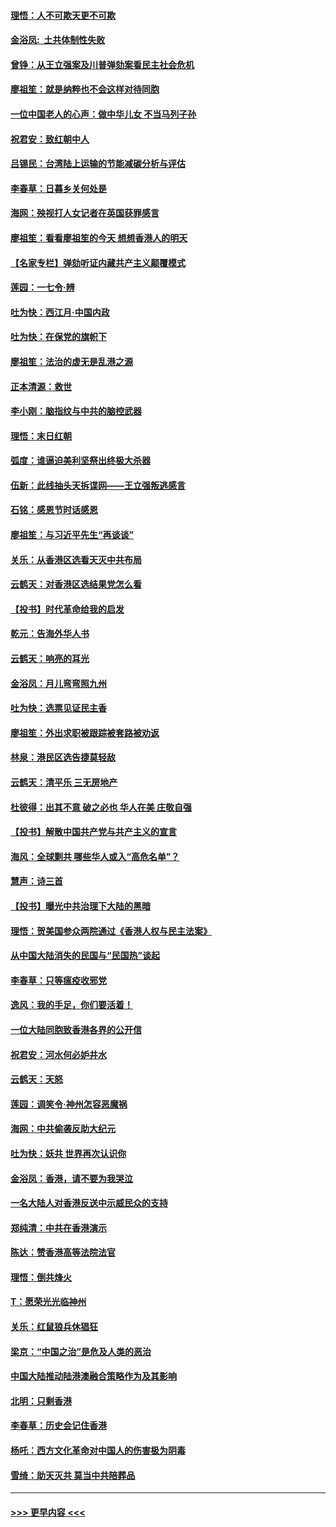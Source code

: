 #### [理悟：人不可欺天更不可欺](../pages/nsc993/n11699657.md?t=12041855) 
#### [金浴凤:  土共体制性失败](../pages/nsc993/n11699361.md?t=12041855) 
#### [曾铮：从王立强案及川普弹劾案看民主社会危机](../pages/nsc993/n11699318.md?t=12041855) 
#### [廖祖笙：就是纳粹也不会这样对待同胞](../pages/nsc993/n11697658.md?t=12041855) 
#### [一位中国老人的心声：做中华儿女 不当马列子孙](../pages/nsc993/n11697525.md?t=12041855) 
#### [祝君安：致红朝中人](../pages/nsc993/n11697518.md?t=12041855) 
#### [吕锡民：台湾陆上运输的节能减碳分析与评估](../pages/nsc993/n11694983.md?t=12041855) 
#### [李春草：日暮乡关何处是](../pages/nsc993/n11694805.md?t=12041855) 
#### [海网：殃视打人女记者在英国获罪感言](../pages/nsc993/n11693832.md?t=12041855) 
#### [廖祖笙：看看廖祖笙的今天 想想香港人的明天](../pages/nsc993/n11693707.md?t=12041855) 
#### [【名家专栏】弹劾听证内藏共产主义颠覆模式](../pages/nsc993/n11693563.md?t=12041855) 
#### [莲园：一七令‧辨](../pages/nsc993/n11692558.md?t=12041855) 
#### [吐为快：西江月·中国内政](../pages/nsc993/n11692071.md?t=12041855) 
#### [吐为快：在保党的旗帜下](../pages/nsc993/n11691188.md?t=12041855) 
#### [廖祖笙：法治的虚无是乱港之源](../pages/nsc993/n11690605.md?t=12041855) 
#### [正本清源：救世](../pages/nsc993/n11689134.md?t=12041855) 
#### [李小刚：脑指纹与中共的脑控武器](../pages/nsc993/n11688900.md?t=12041855) 
#### [理悟：末日红朝](../pages/nsc993/n11688829.md?t=12041855) 
#### [弧度：谁逼迫美利坚祭出终极大杀器](../pages/nsc993/n11688735.md?t=12041855) 
#### [伍新：此线抽头天拆谍网——王立强叛逃感言](../pages/nsc993/n11687981.md?t=12041855) 
#### [石铭：感恩节时话感恩](../pages/nsc993/n11687568.md?t=12041855) 
#### [廖祖笙：与习近平先生“再谈谈”](../pages/nsc993/n11687005.md?t=12041855) 
#### [关乐：从香港区选看天灭中共布局](../pages/nsc993/n11686647.md?t=12041855) 
#### [云鹤天：对香港区选结果党怎么看](../pages/nsc993/n11686216.md?t=12041855) 
#### [【投书】时代革命给我的启发](../pages/nsc993/n11684287.md?t=12041855) 
#### [乾元：告海外华人书](../pages/nsc993/n11684044.md?t=12041855) 
#### [云鹤天：响亮的耳光](../pages/nsc993/n11684254.md?t=12041855) 
#### [金浴凤：月儿弯弯照九州](../pages/nsc993/n11684231.md?t=12041855) 
#### [吐为快：选票见证民主香](../pages/nsc993/n11684206.md?t=12041855) 
#### [廖祖笙：外出求职被跟踪被套路被劝返](../pages/nsc993/n11683874.md?t=12041855) 
#### [林泉：港民区选告捷莫轻敌](../pages/nsc993/n11683930.md?t=12041855) 
#### [云鹤天：清平乐 三无房地产](../pages/nsc993/n11681521.md?t=12041855) 
#### [杜彼得：出其不意 破之必也 华人在美 庄敬自强](../pages/nsc993/n11679554.md?t=12041855) 
#### [【投书】解散中国共产党与共产主义的宣言](../pages/nsc993/n11679177.md?t=12041855) 
#### [海风：全球剿共 哪些华人或入“高危名单”？](../pages/nsc993/n11678617.md?t=12041855) 
#### [慧声：诗三首](../pages/nsc993/n11678848.md?t=12041855) 
#### [【投书】曝光中共治理下大陆的黑暗](../pages/nsc993/n11678674.md?t=12041855) 
#### [理悟：贺美国参众两院通过《香港人权与民主法案》](../pages/nsc993/n11678104.md?t=12041855) 
#### [从中国大陆消失的民国与“民国热”谈起](../pages/nsc993/n11678075.md?t=12041855) 
#### [李春草：只等瘟疫收邪党](../pages/nsc993/n11677308.md?t=12041855) 
#### [逸风：我的手足，你们要活着！](../pages/nsc993/n11676352.md?t=12041855) 
#### [一位大陆同胞致香港各界的公开信](../pages/nsc993/n11675761.md?t=12041855) 
#### [祝君安：河水何必妒井水](../pages/nsc993/n11675746.md?t=12041855) 
#### [云鹤天：天怒](../pages/nsc993/n11675718.md?t=12041855) 
#### [莲园：调笑令‧神州怎容恶魔祸](../pages/nsc993/n11675648.md?t=12041855) 
#### [海网：中共偷袭反助大纪元](../pages/nsc993/n11673515.md?t=12041855) 
#### [吐为快：妖共 世界再次认识你](../pages/nsc993/n11673506.md?t=12041855) 
#### [金浴凤：香港，请不要为我哭泣](../pages/nsc993/n11673248.md?t=12041855) 
#### [一名大陆人对香港反送中示威民众的支持](../pages/nsc993/n11672615.md?t=12041855) 
#### [郑纯清：中共在香港演示](../pages/nsc993/n11670539.md?t=12041855) 
#### [陈达：赞香港高等法院法官](../pages/nsc993/n11669542.md?t=12041855) 
#### [理悟：倒共烽火](../pages/nsc993/n11668844.md?t=12041855) 
#### [T：愿荣光光临神州](../pages/nsc993/n11668421.md?t=12041855) 
#### [关乐：红鼠狼兵休猖狂](../pages/nsc993/n11668378.md?t=12041855) 
#### [梁京：“中国之治”是危及人类的恶治](../pages/nsc993/n11668328.md?t=12041855) 
#### [中国大陆推动陆港澳融合策略作为及其影响](../pages/nsc993/n11668157.md?t=12041855) 
#### [北明：只剩香港](../pages/nsc993/n11668002.md?t=12041855) 
#### [李春草：历史会记住香港](../pages/nsc993/n11667927.md?t=12041855) 
#### [杨吒：西方文化革命对中国人的伤害极为阴毒](../pages/nsc993/n11664521.md?t=12041855) 
#### [雪绮：助天灭共 莫当中共陪葬品](../pages/nsc993/n11662650.md?t=12041855) 

----
#### [ >>> 更早内容 <<< ](../indexes/nsc993-earlier.md)
